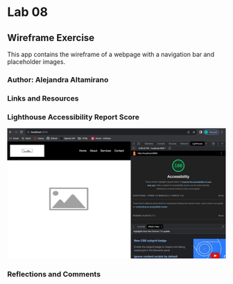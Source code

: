 # Lab 08

## Wireframe Exercise

This app contains the wireframe of a webpage with a navigation bar and placeholder images.

### Author: Alejandra Altamirano

### Links and Resources

### Lighthouse Accessibility Report Score

![Alt text](<Screenshot 2023-07-19 at 9.49.06 PM.png>)

### Reflections and Comments